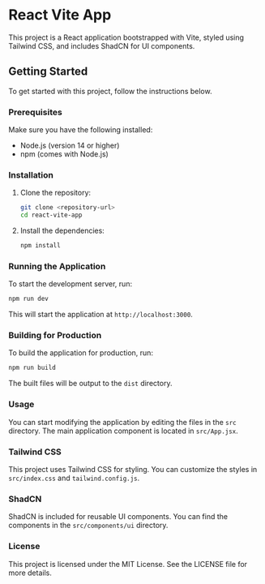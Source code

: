 # React Vite App

This project is a React application bootstrapped with Vite, styled using Tailwind CSS, and includes ShadCN for UI components.

## Getting Started

To get started with this project, follow the instructions below.

### Prerequisites

Make sure you have the following installed:

- Node.js (version 14 or higher)
- npm (comes with Node.js)

### Installation

1. Clone the repository:

   ```bash
   git clone <repository-url>
   cd react-vite-app
   ```

2. Install the dependencies:

   ```bash
   npm install
   ```

### Running the Application

To start the development server, run:

```bash
npm run dev
```

This will start the application at `http://localhost:3000`.

### Building for Production

To build the application for production, run:

```bash
npm run build
```

The built files will be output to the `dist` directory.

### Usage

You can start modifying the application by editing the files in the `src` directory. The main application component is located in `src/App.jsx`.

### Tailwind CSS

This project uses Tailwind CSS for styling. You can customize the styles in `src/index.css` and `tailwind.config.js`.

### ShadCN

ShadCN is included for reusable UI components. You can find the components in the `src/components/ui` directory.

### License

This project is licensed under the MIT License. See the LICENSE file for more details.